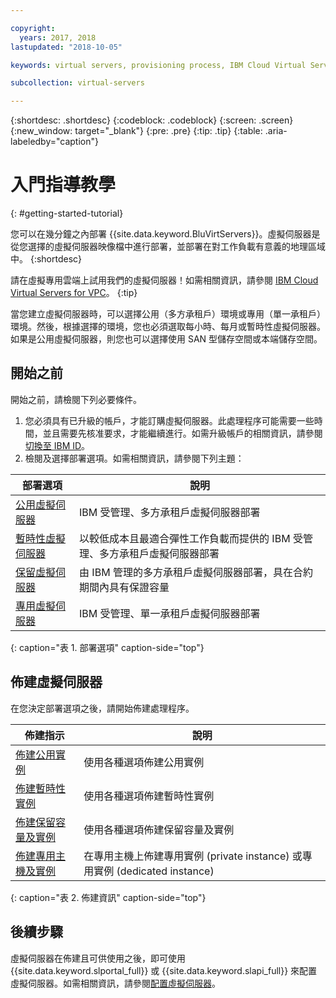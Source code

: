 ```yaml
---

copyright:
  years: 2017, 2018
lastupdated: "2018-10-05"

keywords: virtual servers, provisioning process, IBM Cloud Virtual Servers

subcollection: virtual-servers

---
```


{:shortdesc: .shortdesc}
{:codeblock: .codeblock}
{:screen: .screen}
{:new_window: target="_blank"}
{:pre: .pre}
{:tip: .tip}
{:table: .aria-labeledby="caption"}

# 入門指導教學
{: #getting-started-tutorial}

您可以在幾分鐘之內部署 {{site.data.keyword.BluVirtServers}}。虛擬伺服器是從您選擇的虛擬伺服器映像檔中進行部署，並部署在對工作負載有意義的地理區域中。
{:shortdesc}

請在虛擬專用雲端上試用我們的虛擬伺服器！如需相關資訊，請參閱 [IBM Cloud Virtual Servers for VPC](/docs/vsi-is?topic=virtual-servers-is-gettingstartedvsigen#gettingstartedvsigen)。
{:tip}

當您建立虛擬伺服器時，可以選擇公用（多方承租戶）環境或專用（單一承租戶）環境。然後，根據選擇的環境，您也必須選取每小時、每月或暫時性虛擬伺服器。如果是公用虛擬伺服器，則您也可以選擇使用 SAN 型儲存空間或本端儲存空間。

## 開始之前

開始之前，請檢閱下列必要條件。

  1. 您必須具有已升級的帳戶，才能訂購虛擬伺服器。此處理程序可能需要一些時間，並且需要先核准要求，才能繼續進行。如需升級帳戶的相關資訊，請參閱[切換至 IBM ID](/docs/account?topic=account-unifyingaccounts#unifyingaccounts)。
  2. 檢閱及選擇部署選項。如需相關資訊，請參閱下列主題：

|部署選項                                     |說明                                               |
| --------------------------------------------------------- | --------------------------------------------------- |
|[公用虛擬伺服器](/docs/vsi?topic=virtual-servers-about-public-virtual-servers)                   |IBM 受管理、多方承租戶虛擬伺服器部署|
|[暫時性虛擬伺服器](/docs/vsi?topic=virtual-servers-about-vs-transient)|以較低成本且最適合彈性工作負載而提供的 IBM 受管理、多方承租戶虛擬伺服器部署|
|[保留虛擬伺服器](/docs/vsi?topic=virtual-servers-about-reserved-virtual-servers)  |由 IBM 管理的多方承租戶虛擬伺服器部署，具在合約期間內具有保證容量|
|[專用虛擬伺服器](/docs/vsi?topic=virtual-servers-dedicated-virtual-servers)                |IBM 受管理、單一承租戶虛擬伺服器部署 |
{: caption="表 1. 部署選項" caption-side="top"}   

## 佈建虛擬伺服器

在您決定部署選項之後，請開始佈建處理程序。

|佈建指示                                                          |說明                                                   |
| -------------------------------------------------------------------------- | ------------------------------------------------------- |
|[佈建公用實例](/docs/vsi?topic=virtual-servers-ordering-vs-public)                                 |使用各種選項佈建公用實例                                    |
|[佈建暫時性實例](/docs/vsi?topic=virtual-servers-ordering-vs-transient)                |使用各種選項佈建暫時性實例                                    |
|[佈建保留容量及實例](/docs/vsi?topic=virtual-servers-provisioning-reserved-capacity-and-instances)            |使用各種選項佈建保留容量及實例|
|[佈建專用主機及實例](/docs/vsi?topic=virtual-servers-ordering-vs-dedicated)|在專用主機上佈建專用實例 (private instance) 或專用實例 (dedicated instance)                                  |
{: caption="表 2. 佈建資訊" caption-side="top"}

## 後續步驟

虛擬伺服器在佈建且可供使用之後，即可使用 {{site.data.keyword.slportal_full}} 或 {{site.data.keyword.slapi_full}} 來配置虛擬伺服器。如需相關資訊，請參閱[配置虛擬伺服器](/docs/vsi?topic=virtual-servers-configuring-virtual-servers)。
